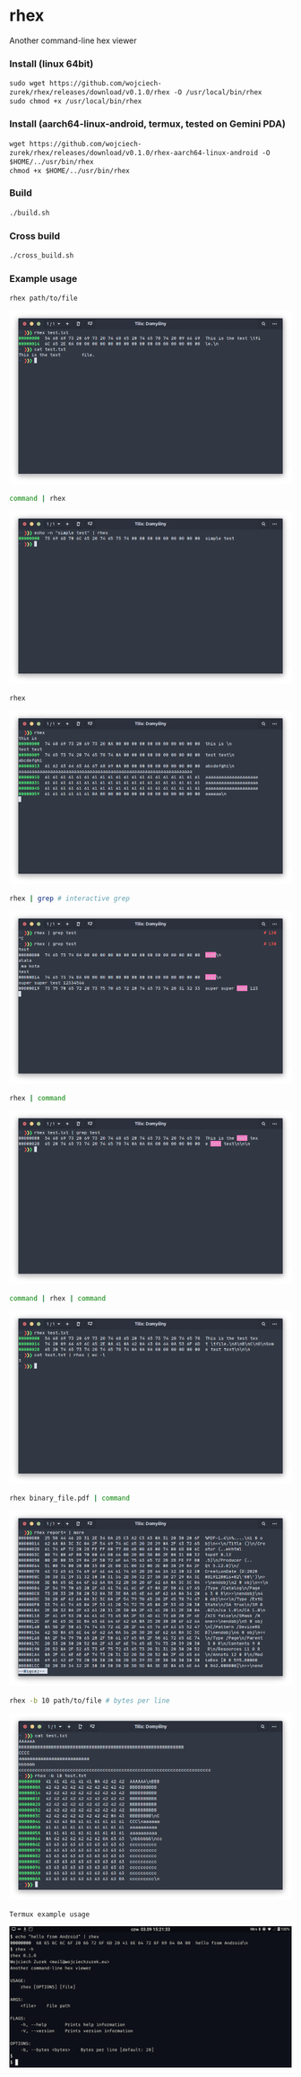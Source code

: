 # rhex

Another command-line hex viewer

### Install (linux 64bit)

```
sudo wget https://github.com/wojciech-zurek/rhex/releases/download/v0.1.0/rhex -O /usr/local/bin/rhex
sudo chmod +x /usr/local/bin/rhex
```

### Install (aarch64-linux-android, termux, tested on Gemini PDA)

```
wget https://github.com/wojciech-zurek/rhex/releases/download/v0.1.0/rhex-aarch64-linux-android -O $HOME/../usr/bin/rhex
chmod +x $HOME/../usr/bin/rhex
```

### Build

```bash
./build.sh
```

### Cross build

```bash
./cross_build.sh
```

### Example usage

```bash
rhex path/to/file
```

![rhex](shot/shot1.png "rhex")

```bash
command | rhex
```

![rhex](shot/shot2.png "rhex")


```bash
rhex
```

![rhex](shot/shot3.png "rhex")

```bash
rhex | grep # interactive grep
```

![rhex](shot/shot4.png "rhex")


```bash
rhex | command
```

![rhex](shot/shot5.png "rhex")

```bash
command | rhex | command
```

![rhex](shot/shot6.png "rhex")

```bash
rhex binary_file.pdf | command
```

![rhex](shot/shot7.png "rhex")

```bash
rhex -b 10 path/to/file # bytes per line
```

![rhex](shot/shot8.png "rhex")

```
Termux example usage
```

![rhex](shot/shot9.png "rhex")